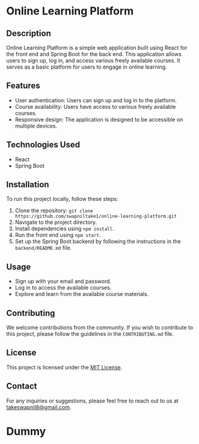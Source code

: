 
# Online Learning Platform

## Description
Online Learning Platform is a simple web application built using React for the front end and Spring Boot for the back end. This application allows users to sign up, log in, and access various freely available courses. It serves as a basic platform for users to engage in online learning.

## Features
- User authentication: Users can sign up and log in to the platform.
- Course availability: Users have access to various freely available courses.
- Responsive design: The application is designed to be accessible on multiple devices.

## Technologies Used
- React
- Spring Boot

## Installation
To run this project locally, follow these steps:
1. Clone the repository: `git clone https://github.com/swapniltake1/online-learning-platform.git`
2. Navigate to the project directory.
3. Install dependencies using `npm install`.
4. Run the front end using `npm start`.
5. Set up the Spring Boot backend by following the instructions in the `backend/README.md` file.

## Usage
- Sign up with your email and password.
- Log in to access the available courses.
- Explore and learn from the available course materials.

## Contributing
We welcome contributions from the community. If you wish to contribute to this project, please follow the guidelines in the `CONTRIBUTING.md` file.

## License
This project is licensed under the [MIT License](https://opensource.org/licenses/MIT).

## Contact
For any inquiries or suggestions, please feel free to reach out to us at [takeswapnil8@gmail.com](mailto:takeswapnil@gmail.com).



# Dummy
